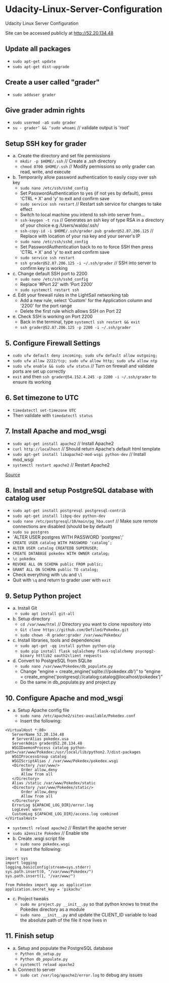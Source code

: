 # Udacity-Linux-Server-Configuration
Udacity Linux Server Configuration

Site can be accessed publicly at http://52.20.134.48

## Update all packages
- `sudo apt-get update`
- `sudo apt-get dist-upgrade`


## Create a user called "grader"
- `sudo adduser grader`


## Give grader admin rights
- `sudo usermod -aG sudo grader`
- `su - grader’ && ‘sudo whoami` // validate output is 'root'

## Setup SSH key for grader
- a. Create the directory and set file permissions
  - `mkdir -p $HOME/.ssh` // Create a .ssh directory
  - `chmod 0700 $HOME/.ssh` // Modify permissions so only grader can read, write, and execute
- b. Temporarily allow password authentication to easily copy over ssh key
  - `sudo nano /etc/ssh/sshd_config`
  - Set PasswordAuthentication to yes (if not yes by default), press 'CTRL + X' and 'y' to exit and confirm save
  - `sudo service ssh restart` // Restart ssh service for changes to take effect
  - Switch to local machine you intend to ssh into server from...
  - `ssh-keygen -t rsa` // Generates an ssh key of type RSA in a directory of your choice e.g /Users/waldo/.ssh/
  - `ssh-copy-id -i $HOME/.ssh/grader.pub grader@52.87.206.125` // Replace with location of your rsa key and your server's IP
  - `sudo nano /etc/ssh/sshd_config`
  - Set PasswordAuthentication back to no to force SSH then press 'CTRL + X' and 'y' to exit and confirm save
  - `sudo service ssh restart`
  - `ssh grader@52.87.206.125 -i ~/.ssh/grader` // SSH into server to confirm key is working
- c. Change default SSH port to 2200
  - `sudo nano /etc/ssh/sshd_config` 
  - Replace ‘#Port 22’ with ‘Port 2200’ 
  - `sudo systemctl restart ssh`
- d. Edit your firewall rules in the LightSail networking tab
  - Add a new rule, select 'Custom' for the Application column and '2200' for the port range
  - Delete the first rule which allows SSH on Port 22
- e. Check SSH is working on Port 2200
  - Back in the terminal, type `systemctl ssh restart && exit`
  - `ssh grader@52.87.206.125 -p 2200 -i ~/.ssh/grader`


## 5. Configure Firewall Settings
- `sudo ufw default deny incoming; sudo ufw default allow outgoing;`
- `sudo ufw allow 2222/tcp; sudo ufw allow http; sudo ufw allow ntp`
- `sudo ufw enable && sudo ufw status` // Turn on firewall and validate ports are set up correctly
- `exit` and then `ssh grader@54.152.4.245 -p 2200 -i ~/.ssh/grader` to ensure its working


## 6. Set timezone to UTC
- `timedatectl set-timezone UTC`
- Then validate with `timedatectl status`


## 7. Install Apache and mod_wsgi 
- `sudo apt-get install apache2` // Install Apache2
- `curl http://localhost` // Should return Apache's default html template
- `sudo apt-get install libapache2-mod-wsgi python-dev` // Install mod_wsgi
- `systemctl restart apache2` // Restart Apache2

[Source](https://www.digitalocean.com/community/tutorials/how-to-set-up-an-apache-mysql-and-python-lamp-server-without-frameworks-on-ubuntu-14-04)


## 8. Install and setup PostgreSQL database with catalog user
- `sudo apt-get install postgresql postgresql-contrib`
- `sudo apt-get install libpq-dev python-dev`
- `sudo nano /etc/postgresql/10/main/pg_hba.conf` // Make sure remote connections are disabled (should be by default)
- `sudo su postgres`
- `ALTER USER postgres WITH PASSWORD 'postgres’;’
- `CREATE USER catalog WITH PASSWORD 'catalog’;`
- `ALTER USER catalog CREATEDB SUPERUSER;`
- `CREATE DATABASE pokedex WITH OWNER catalog;`
- `\c pokedex`
- `REVOKE ALL ON SCHEMA public FROM public;`
- `GRANT ALL ON SCHEMA public TO catalog;`
- Check everything with `\du` and `\l`
- Quit with `\q` and return to grader user with `exit`


## 9. Setup Python project
- a. Install Git
  - `sudo apt install git-all`
- b. Setup directory
  - `cd /var/www/html` // Directory you want to clone repository into
  - `Git clone https://github.com/Defiled/Pokedex.git`
  - `sudo chown -R grader:grader /var/www/Pokedex/`
- c. Install libraries, tools and dependencies 
  - `sudo apt-get -qq install python python-pip`
  - `sudo pip install flask sqlalchemy flask-sqlalchemy psycopg2-binary httlib2 oauth2client requests`
- d. Convert to PostgreSQL from SQLite
  - `sudo nano /var/www/Pokedex/db_populate.py`
  - Change "engine = create_engine('sqlite:///pokedex.db’)” to “engine = create_engine('postgresql://catalog:catalog@localhost/pokedex’)”
  - Do the same in db_populate.py and project.py


## 10. Configure Apache and mod_wsgi
- a. Setup Apache config file
  - `sudo nano /etc/apache2/sites-available/Pokedex.conf`
  - Insert the following:
```
<VirtualHost *:80>
   ServerName 52.20.134.48
   # ServerAlias pokedex.usa
   ServerAdmin grader@52.20.134.48
   WSGIDaemonProcess catalog python-path=/var/www/Pokedex:/usr/local/lib/python2.7/dist-packages
   WSGIProcessGroup catalog
   WSGIScriptAlias / /var/www/Pokedex/pokedex.wsgi
   <Directory /var/www/>
       Order allow,deny
       Allow from all
   </Directory>
   Alias /static /var/www/Pokedex/static
   <Directory /var/www/Pokedex/static/>
       Order allow,deny
       Allow from all
   </Directory>
   ErrorLog ${APACHE_LOG_DIR}/error.log
   LogLevel warn
   CustomLog ${APACHE_LOG_DIR}/access.log combined
</VirtualHost>
```
  - `systemctl reload apache2` // Restart the apache server
  - `sudo a2ensite Pokedex` // Enable site
- b. Create .wsgi script file
  - `sudo nano pokedex.wsgi` 
  - Insert the following:
```
import sys
import logging
logging.basicConfig(stream=sys.stderr)
sys.path.insert(0, "/var/www/Pokedex/")
sys.path.insert(1, "/var/www/")

from Pokedex import app as application
application.secret_key = 'pikachu'
```
- c. Project tweaks
  - `sudo mv project.py __init__.py` so that python knows to treat the Pokedex directory as a module
  - `sudo nano __init__.py` and update the CLIENT_ID variable to load the absolute path of the file it now lives in


## 11. Finish setup
- a. Setup and populate the PostgreSQL database
  - `Python db_setup.py`
  - `Python db_populate.py`
  - `systemctl reload apache2`
- b. Connect to server
  - `sudo cat /var/log/apache2/error.log` to debug any issues

